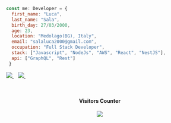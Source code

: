 
```Javascript
const me: Developer = {
  first_name: "Luca",
  last_name: "Sala",
  birth_day: 27/03/2000,
  age: 23,
  location: "Medolago(BG), Italy",
  email: "salaluca2000@gmail.com",
  occupation: "Full Stack Developer",
  stack: ["Javascript", "NodeJs", "AWS", "React", "NestJS"],
  api: ["GraphQL", "Rest"]
 }
 ```

<p>
  
  <a href="https://www.linkedin.com/in/luca-sala-580b51203/">
    <img src="https://img.shields.io/badge/linkedin-%230077B5.svg?&style=for-the-badge&logo=linkedin&logoColor=white" />
  </a>&nbsp;&nbsp;
  <a href="mailto:salaluca2000@gmail.com">
    <img src="https://img.shields.io/badge/Gmail-D14836?style=for-the-badge&logo=gmail&logoColor=white" />        
  </a>&nbsp;&nbsp;
  
</p>

<br>
<h4 align="center">Visitors Counter</h4>
<p align="center"> 
  <img src="https://profile-counter.glitch.me/SalaLuca27/count.svg" />
</p>
